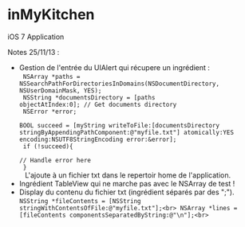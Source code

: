 inMyKitchen
===========

iOS 7 Application

Notes 25/11/13 :
  - Gestion de l'entrée du UIAlert qui récupere un ingrédient :<br>
    <code>
    NSArray *paths = NSSearchPathForDirectoriesInDomains(NSDocumentDirectory, NSUserDomainMask, YES); <br>
    NSString *documentsDirectory = [paths objectAtIndex:0]; // Get documents directory <br>
    NSError *error; <br>
    BOOL succeed = [myString writeToFile:[documentsDirectory stringByAppendingPathComponent:@"myfile.txt"] atomically:YES encoding:NSUTF8StringEncoding error:&error];<br>
    if (!succeed){<br>
    		// Handle error here<br>
    }<br>
    </code>
    L'ajoute à un fichier txt dans le repertoir home de l'application.
  - Ingrédient TableView qui ne marche pas avec le NSArray de test !
  - Display du contenu du fichier txt (ingrédient séparés par des ";").
    `
    NSString *fileContents = [NSString stringWithContentsOfFile:@"myfile.txt"];<br>
    NSArray *lines = [fileContents componentsSeparatedByString:@"\n"];<br>
    `
